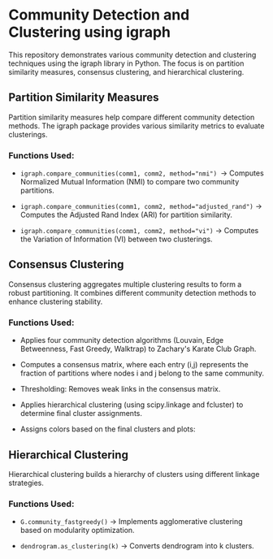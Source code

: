 # Community Detection and Clustering using igraph
This repository demonstrates various community detection and clustering techniques using the igraph library in Python. The focus is on partition similarity measures, consensus clustering, and hierarchical clustering.

## Partition Similarity Measures

Partition similarity measures help compare different community detection methods. The igraph package provides various similarity metrics to evaluate clusterings.

### Functions Used:

- `igraph.compare_communities(comm1, comm2, method="nmi") `→ Computes Normalized Mutual Information (NMI) to compare two community partitions.

- `igraph.compare_communities(comm1, comm2, method="adjusted_rand")` → Computes the Adjusted Rand Index (ARI) for partition similarity.

- `igraph.compare_communities(comm1, comm2, method="vi")` → Computes the Variation of Information (VI) between two clusterings.

## Consensus Clustering

Consensus clustering aggregates multiple clustering results to form a robust partitioning. It combines different community detection methods to enhance clustering stability.

### Functions Used:

- Applies four community detection algorithms (Louvain, Edge Betweenness, Fast Greedy, Walktrap) to Zachary's Karate Club Graph.

- Computes a consensus matrix, where each entry (i,j) represents the fraction of partitions where nodes i and j belong to the same community.

- Thresholding: Removes weak links in the consensus matrix.

- Applies hierarchical clustering (using scipy.linkage and fcluster) to determine final cluster assignments.

- Assigns colors based on the final clusters and plots:

## Hierarchical Clustering

Hierarchical clustering builds a hierarchy of clusters using different linkage strategies.

### Functions Used:

- `G.community_fastgreedy()` → Implements agglomerative clustering based on modularity optimization.

- `dendrogram.as_clustering(k)` → Converts dendrogram into k clusters.
